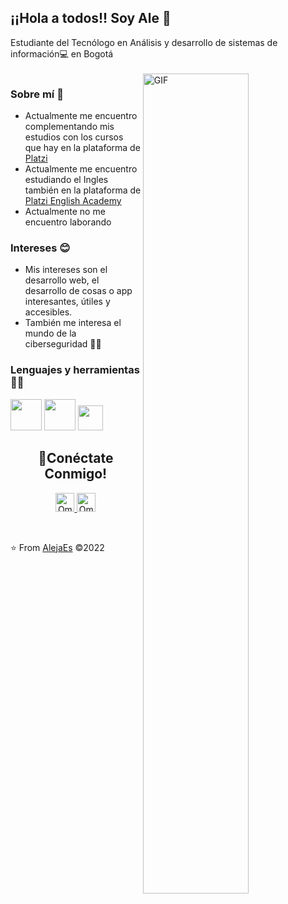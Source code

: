 <h2>¡¡Hola a todos!! Soy Ale 👋</h2>
Estudiante del Tecnólogo en Análisis y desarrollo de sistemas de información💻 en Bogotá<br><br>
    <img align="right" width="58%"   alt="GIF" src="https://res.cloudinary.com/practicaldev/image/fetch/s--2bZIjPGC--/c_limit%2Cf_auto%2Cfl_progressive%2Cq_66%2Cw_880/https://dev-to-uploads.s3.amazonaws.com/i/d4tvukbt5mra37cvwklk.gif" />

<h3>Sobre mí 👩</h3> 

- Actualmente me encuentro complementando mis estudios con los cursos que hay en la plataforma de [Platzi](https://platzi.com "Platzi")
- Actualmente me encuentro estudiando el Ingles también en la plataforma de [Platzi English Academy](https://platzi.com/idioma-ingles/ "Platzi English Academy")
- Actualmente no me encuentro laborando

<h3>Intereses 😊</h3>

- Mis intereses son el desarrollo web, el desarrollo de cosas o app interesantes, útiles y accesibles.
- También me interesa el mundo de la ciberseguridad 👩‍💻

<h3>Lenguajes y herramientas 👩‍💻</h3>

<code><img height="50" src="https://upload.wikimedia.org/wikipedia/commons/thumb/6/61/HTML5_logo_and_wordmark.svg/1024px-HTML5_logo_and_wordmark.svg.png"></code>
<code><img height="50" src="https://upload.wikimedia.org/wikipedia/commons/thumb/d/d5/CSS3_logo_and_wordmark.svg/544px-CSS3_logo_and_wordmark.svg.png"></code>
<code><img height="40" src="https://e7.pngegg.com/pngimages/713/558/png-clipart-computer-icons-pro-git-github-logo-text-logo-thumbnail.png"></code>
<br>
<h2 align="center">🚀Conéctate Conmigo!</h2>      
 <p align="center"> 
<a target="_blank" href="https://www.linkedin.com/in/alejandra-espinosa-jim%C3%A9nez-871b2255/">
  <img alt="Omar_BM" width="30px" src="https://cdn.jsdelivr.net/npm/simple-icons@v3/icons/linkedin.svg" />
</a>
<a target="_blank" href="https://www.instagram.com/maleja880629/">
  <img alt="Omar_BM" width="30px" src="https://cdn.jsdelivr.net/npm/simple-icons@v3/icons/instagram.svg" />
</a>
</p>
<br>

⭐️ From [AlejaEs](https://github.com/AlejaEs)  &copy;2022



